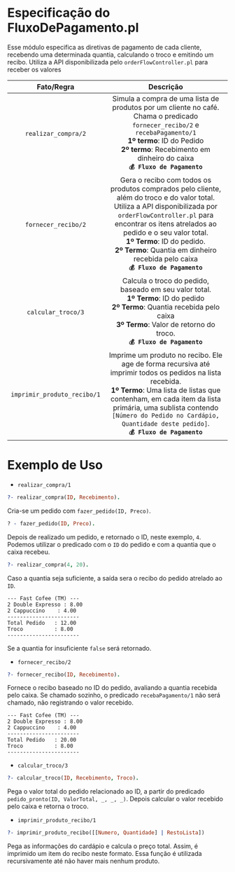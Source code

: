 Especificação do FluxoDePagamento.pl
=======================================

Esse módulo especifica as diretivas de pagamento de cada cliente, recebendo uma determinada quantia, calculando o troco e emitindo um recibo. Utiliza a API disponibilizada pelo `orderFlowController.pl` para receber os valores 

Fato/Regra | Descrição
:----------: | :----------:
`realizar_compra/2` | Simula a compra de uma lista de produtos por um cliente no café. Chama o predicado `fornecer_recibo/2`  e `recebaPagamento/1` <br> **1º termo**: ID do Pedido <br> **2º termo**: Recebimento em dinheiro do caixa <br> **`💰 Fluxo de Pagamento`**
`fornecer_recibo/2` | Gera o recibo com todos os produtos comprados pelo cliente, além do troco e do valor total. Utiliza a API disponibilizada por `orderFlowController.pl` para encontrar os itens atrelados ao pedido e o seu valor total. <br> **1º Termo**: ID do pedido. <br> **2º Termo**: Quantia em dinheiro recebida pelo caixa <br> **`💰 Fluxo de Pagamento`** 
`calcular_troco/3` | Calcula o troco do pedido, baseado em seu valor total. <br> **1º Termo**: ID do pedido <br> **2º Termo**: Quantia recebida pelo caixa <br> **3º Termo**: Valor de retorno do troco. <br> **`💰 Fluxo de Pagamento`**
`imprimir_produto_recibo/1` | Imprime um produto no recibo. Ele age de forma recursiva até imprimir todos os pedidos na lista recebida. <br> **1º Termo**: Uma lista de listas que contenham, em cada item da lista primária, uma sublista contendo `[Número do Pedido no Cardápio, Quantidade deste pedido]`. <br> **`💰 Fluxo de Pagamento`**

Exemplo de Uso
=====================
- `realizar_compra/1` <br>

~~~prolog
?- realizar_compra(ID, Recebimento).
~~~

Cria-se um pedido com  `fazer_pedido(ID, Preco)`.
~~~prolog    
? - fazer_pedido(ID, Preco).
~~~

Depois de realizado um pedido, e retornado o ID, neste exemplo, `4`. Podemos utilizar o predicado com o `ID` do pedido e com a quantia que o caixa recebeu.
~~~prolog
?- realizar_compra(4, 20).
~~~
Caso a quantia seja suficiente, a saída sera o recibo do pedido atrelado ao `ID`.
```
--- Fast Cofee (TM) ---
2 Double Expresso : 8.00
2 Cappuccino    : 4.00
-----------------------
Total Pedido   : 12.00
Troco          : 8.00
-----------------------
```
Se a quantia for insuficiente `false` será retornado.

- `fornecer_recibo/2`
~~~prolog
?- fornecer_recibo(ID, Recebimento).
~~~

Fornece o recibo baseado no ID do pedido, avaliando a quantia recebida pelo caixa. Se chamado sozinho, o predicado `recebaPagamento/1` não será chamado, não registrando o valor recebido. 

```
--- Fast Cofee (TM) ---
2 Double Expresso : 8.00
2 Cappuccino    : 4.00
-----------------------
Total Pedido   : 20.00
Troco          : 8.00
-----------------------
```
- `calcular_troco/3`

~~~prolog
?- calcular_troco(ID, Recebimento, Troco).
~~~

Pega o valor total do pedido relacionado ao ID, a partir do predicado `pedido_pronto(ID, ValorTotal, _, _, _)`. Depois calcular o valor recebido pelo caixa e retorna o troco.

- `imprimir_produto_recibo/1`

~~~prolog
?- imprimir_produto_recibo([[Numero, Quantidade] | RestoLista])
~~~

Pega as informações do cardápio e calcula o preço total. Assim, é imprimido um item do recibo neste formato. Essa função é utilizada recursivamente até não haver mais nenhum produto.
